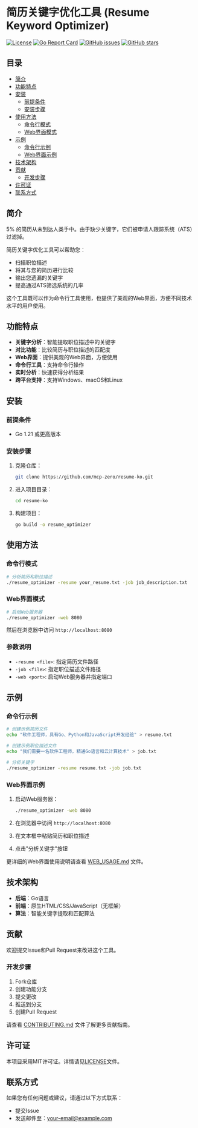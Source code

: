 # 简历关键字优化工具 (Resume Keyword Optimizer)

[![License](https://img.shields.io/badge/license-MIT-blue.svg)](LICENSE)
[![Go Report Card](https://goreportcard.com/badge/github.com/mcp-zero/resume-ko)](https://goreportcard.com/report/github.com/mcp-zero/resume-ko)
[![GitHub issues](https://img.shields.io/github/issues/mcp-zero/resume-ko)](https://github.com/mcp-zero/resume-ko/issues)
[![GitHub stars](https://img.shields.io/github/stars/mcp-zero/resume-ko)](https://github.com/mcp-zero/resume-ko/stargazers)

## 目录

- [简介](#简介)
- [功能特点](#功能特点)
- [安装](#安装)
  - [前提条件](#前提条件)
  - [安装步骤](#安装步骤)
- [使用方法](#使用方法)
  - [命令行模式](#命令行模式)
  - [Web界面模式](#web界面模式)
- [示例](#示例)
  - [命令行示例](#命令行示例)
  - [Web界面示例](#web界面示例)
- [技术架构](#技术架构)
- [贡献](#贡献)
  - [开发步骤](#开发步骤)
- [许可证](#许可证)
- [联系方式](#联系方式)

## 简介

5% 的简历从未到达人类手中。由于缺少关键字，它们被申请人跟踪系统（ATS）过滤掉。

简历关键字优化工具可以帮助您：
- 扫描职位描述
- 将其与您的简历进行比较
- 输出您遗漏的关键字
- 提高通过ATS筛选系统的几率

这个工具既可以作为命令行工具使用，也提供了美观的Web界面，方便不同技术水平的用户使用。

## 功能特点

- **关键字分析**：智能提取职位描述中的关键字
- **对比功能**：比较简历与职位描述的匹配度
- **Web界面**：提供美观的Web界面，方便使用
- **命令行工具**：支持命令行操作
- **实时分析**：快速获得分析结果
- **跨平台支持**：支持Windows、macOS和Linux

## 安装

### 前提条件

- Go 1.21 或更高版本

### 安装步骤

1. 克隆仓库：
   ```bash
   git clone https://github.com/mcp-zero/resume-ko.git
   ```

2. 进入项目目录：
   ```bash
   cd resume-ko
   ```

3. 构建项目：
   ```bash
   go build -o resume_optimizer
   ```

## 使用方法

### 命令行模式

```bash
# 分析简历和职位描述
./resume_optimizer -resume your_resume.txt -job job_description.txt
```

### Web界面模式

```bash
# 启动Web服务器
./resume_optimizer -web 8080
```

然后在浏览器中访问 `http://localhost:8080`

### 参数说明

- `-resume <file>`: 指定简历文件路径
- `-job <file>`: 指定职位描述文件路径
- `-web <port>`: 启动Web服务器并指定端口

## 示例

### 命令行示例

```bash
# 创建示例简历文件
echo "软件工程师，具有Go、Python和JavaScript开发经验" > resume.txt

# 创建示例职位描述文件
echo "我们需要一名软件工程师，精通Go语言和云计算技术" > job.txt

# 分析关键字
./resume_optimizer -resume resume.txt -job job.txt
```

### Web界面示例

1. 启动Web服务器：
   ```bash
   ./resume_optimizer -web 8080
   ```

2. 在浏览器中访问 `http://localhost:8080`

3. 在文本框中粘贴简历和职位描述

4. 点击"分析关键字"按钮

更详细的Web界面使用说明请查看 [WEB_USAGE.md](WEB_USAGE.md) 文件。

## 技术架构

- **后端**：Go语言
- **前端**：原生HTML/CSS/JavaScript（无框架）
- **算法**：智能关键字提取和匹配算法

## 贡献

欢迎提交Issue和Pull Request来改进这个工具。

### 开发步骤

1. Fork仓库
2. 创建功能分支
3. 提交更改
4. 推送到分支
5. 创建Pull Request

请查看 [CONTRIBUTING.md](CONTRIBUTING.md) 文件了解更多贡献指南。

## 许可证

本项目采用MIT许可证。详情请见[LICENSE](LICENSE)文件。

## 联系方式

如果您有任何问题或建议，请通过以下方式联系：

- 提交Issue
- 发送邮件至：your-email@example.com